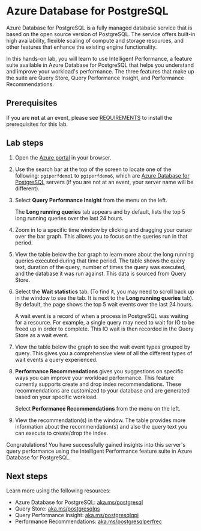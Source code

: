 # Azure Database for PostgreSQL 
Azure Database for PostgreSQL is a fully managed database service that is based on the open source version of PostgreSQL. The service offers built-in high availability, flexible scaling of compute and storage resources, and other features that enhance the existing engine functionality. 

In this hands-on lab, you will learn to use Intelligent Performance, a feature suite available in Azure Database for PostgreSQL that helps you understand and improve your workload's performance. The three features that make up the suite are Query Store, Query Performance Insight, and Performance Recommendations. 

## Prerequisites

If you are **not** at an event, please see [REQUIREMENTS](REQUIREMENTS.md) to install the prerequisites for this lab.

## Lab steps
1. Open the [Azure portal](https://portal.azure.com) in your browser. 

2. Use the search bar at the top of the screen to locate one of the following: `pgiperfdemo1` to `pgiperfdemo6`, which are [Azure Database for PostgreSQL](https://docs.microsoft.com/en-ca/azure/postgresql/) servers (if you are not at an event, your server name will be different).

3. Select **Query Performance Insight** from the menu on the left.

   The **Long running queries** tab appears and by default, lists the top 5 long running queries over the last 24 hours. 

4. Zoom in to a specific time window by clicking and dragging your cursor over the bar graph. This allows you to focus on the queries run in that period. 

5. View the table below the bar graph to learn more about the long running queries executed during that time period. The table shows the query text, duration of the query, number of times the query was executed, and the database it was run against. This data is sourced from Query Store.

6. Select the **Wait statistics** tab. (To find it, you may need to scroll back up in the window to see the tab. It is next to the **Long running queries** tab). By default, the page shows the top 5 wait events over the last 24 hours. 

   A wait event is a record of when a process in PostgreSQL was waiting for a resource. For example, a single query may need to wait for IO to be freed up in order to complete. This IO wait is then recorded in the Query Store as a wait event.

7. View the table below the graph to see the wait event types grouped by query. This gives you a comprehensive view of all the different types of wait events a query experienced. 

8. **Performance Recommendations** gives you suggestions on specific ways you can improve your workload performance. This feature currently supports create and drop index recommendations. These recommendations are customized to your database and are generated based on your specific workload.

   Select **Performance Recommendations** from the menu on the left.

9. View the recommendation(s) in the window. The table provides more information about the recommendation(s) and also the query text you can execute to create/drop the index. 
	

Congratulations! You have successfully gained insights into this server's query performance using the Intelligent Performance feature suite in Azure Database for PostgreSQL.

## Next steps
Learn more using the following resources: 
- Azure Database for PostgreSQL: [aka.ms/postgresql](https://aka.ms/postgresql) 
- Query Store: [aka.ms/postgresqlqs](https://aka.ms/postgresqlqs)
- Query Performance Insight: [aka.ms/postgresqlqpi](https://aka.ms/postgresqlqpi)
- Performance Recommendations: [aka.ms/postgresqlperfrec](https://aka.ms/postgresqlperfrec)

	
